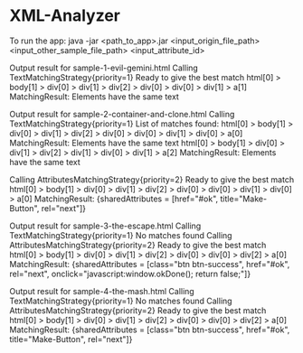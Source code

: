 # XML-Analyzer

To run the app:
java -jar <path_to_app>.jar <input_origin_file_path> <input_other_sample_file_path> <input_attribute_id>

Output result for sample-1-evil-gemini.html
Calling TextMatchingStrategy{priority=1}
Ready to give the best match
html[0] > body[1] > div[0] > div[1] > div[2] > div[0] > div[0] > div[1] > a[1] 
MatchingResult: Elements have the same text


Output result for sample-2-container-and-clone.html
Calling TextMatchingStrategy{priority=1}
List of matches found:
html[0] > body[1] > div[0] > div[1] > div[2] > div[0] > div[0] > div[1] > div[0] > a[0] 
MatchingResult: Elements have the same text
html[0] > body[1] > div[0] > div[1] > div[2] > div[1] > div[0] > div[1] > a[2] 
MatchingResult: Elements have the same text

Calling AttributesMatchingStrategy{priority=2}
Ready to give the best match
html[0] > body[1] > div[0] > div[1] > div[2] > div[0] > div[0] > div[1] > div[0] > a[0] 
MatchingResult: {sharedAttributes = [href="#ok", title="Make-Button", rel="next"]}


Output result for sample-3-the-escape.html
Calling TextMatchingStrategy{priority=1}
No matches found
Calling AttributesMatchingStrategy{priority=2}
Ready to give the best match
html[0] > body[1] > div[0] > div[1] > div[2] > div[0] > div[0] > div[2] > a[0] 
MatchingResult: {sharedAttributes = [class="btn btn-success", href="#ok", rel="next", onclick="javascript:window.okDone(); return false;"]}


Output result for sample-4-the-mash.html
Calling TextMatchingStrategy{priority=1}
No matches found
Calling AttributesMatchingStrategy{priority=2}
Ready to give the best match
html[0] > body[1] > div[0] > div[1] > div[2] > div[0] > div[0] > div[2] > a[0] 
MatchingResult: {sharedAttributes = [class="btn btn-success", href="#ok", title="Make-Button", rel="next"]}

